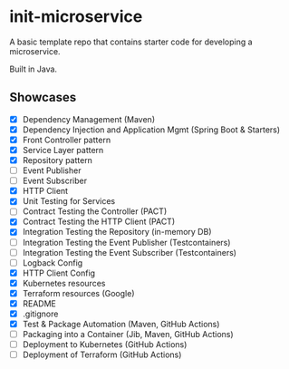 # init-microservice

A basic template repo that contains starter code for developing a microservice.

Built in Java.

## Showcases

- [x] Dependency Management (Maven)
- [x] Dependency Injection and Application Mgmt (Spring Boot & Starters)
- [x] Front Controller pattern
- [x] Service Layer pattern
- [x] Repository pattern
- [ ] Event Publisher
- [ ] Event Subscriber
- [x] HTTP Client
- [x] Unit Testing for Services
- [ ] Contract Testing the Controller (PACT)
- [x] Contract Testing the HTTP Client (PACT)
- [x] Integration Testing the Repository (in-memory DB)
- [ ] Integration Testing the Event Publisher (Testcontainers)
- [ ] Integration Testing the Event Subscriber (Testcontainers)
- [ ] Logback Config
- [x] HTTP Client Config
- [x] Kubernetes resources
- [x] Terraform resources (Google)
- [x] README
- [x] .gitignore
- [x] Test & Package Automation (Maven, GitHub Actions)
- [ ] Packaging into a Container (Jib, Maven, GitHub Actions)
- [ ] Deployment to Kubernetes (GitHub Actions)
- [ ] Deployment of Terraform (GitHub Actions)
